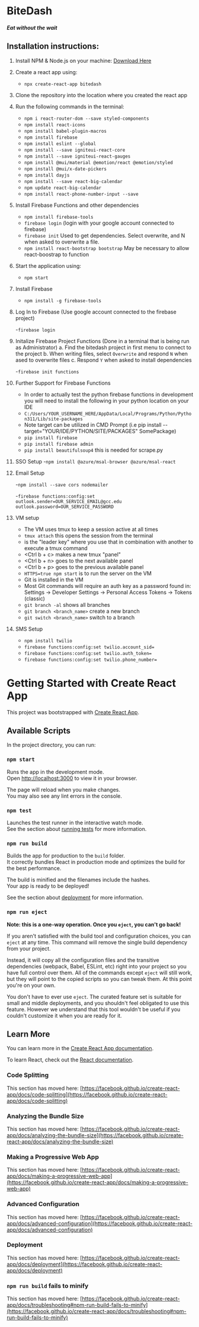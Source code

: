 # BiteDash 

##### Eat without the wait

## Installation instructions:

1. Install NPM & Node.js on your machine: [Download Here](nodejs.org/en/download)

2. Create a react app using: 

    - `npx create-react-app bitedash`

3. Clone the repository into the location where you created the react app

4. Run the following commands in the terminal:

    - `npm i react-router-dom --save styled-components`
    - `npm install react-icons`
    - `npm install babel-plugin-macros`
    - `npm install firebase`
    - `npm install eslint --global`
    - `npm install --save igniteui-react-core`
    - `npm install --save igniteui-react-gauges`
    - `npm install @mui/material @emotion/react @emotion/styled`
    - `npm install @mui/x-date-pickers`
    - `npm install dayjs`
    - `npm install --save react-big-calendar`
    - `npm update react-big-calendar`
    - `npm install react-phone-number-input --save`

5. Install Firebase Functions and other dependencies
    - `npm install firebase-tools`
    - `firebase login` (login with your google account connected to firebase)
    - `firebase init` Used to get dependencies. Select overwrite, and N when asked to overwrite a file.
    - `npm install react-bootstrap bootstrap` May be necessary to allow react-boostrap to function

6. Start the application using:

    - `npm start`

6. Install Firebase

    - `npm install -g firebase-tools`

7. Log In to Firebase (Use google account connected to the firebase project)

    -`firebase login`

8. Initalize Firebase Project Functions (Done in a terminal that is being run as Administrator)
        a. Find the bitedash project in first menu to connect to the project
        b. When writing files, select `Overwrite` and respond `N` when ased to overwrite files
        c. Respond `Y` when asked to install dependencies

    -`firebase init functions`
9. Further Support for Firebase Functions 

   - In order to actually test the python firebase functions in development you will need to install the following
     in your python location on your IDE 
   - `C:/Users/YOUR_USERNAME_HERE/AppData/Local/Programs/Python/Python311/Lib/site-packages`
   - Note target can be utilized in CMD Prompt (i.e pip install --target="YOUR/IDE/PYTHON/SITE/PACKAGES" SomePackage)
   - `pip install firebase`
   - `pip install firebase admin`
   - `pip install beautifulsoup4` this is needed for scrape.py

10. SSO Setup
    -`npm install @azure/msal-browser @azure/msal-react`
11. Email Setup

    -`npm install --save cors nodemailer`

    -`firebase functions:config:set outlook.sender=OUR_SERVICE_EMAIL@gcc.edu outlook.password=OUR_SERVICE_PASSWORD`

12. VM setup
    - The VM uses tmux to keep a session active at all times
    - `tmux attach` this opens the session from the terminal
    - <Ctrl b> is the "leader key" where you use that in combination with another to execute a tmux command
    - <Ctrl b + c> makes a new tmux "panel"
    - <Ctrl b + n> goes to the next available panel
    - <Ctrl b + p> goes to the previous available panel
    - `HTTPS=true npm start` is to run the server on the VM
    - Git is installed in the VM
    - Most Git commands will require an auth key as a password found in: Settings -> Developer Settings -> Personal Access Tokens -> Tokens (classic)
    - `git branch -al` shows all branches
    - `git branch <branch_name>` create a new branch
    - `git switch <branch_name>` switch to a branch

13. SMS Setup
    - `npm install twilio`
    - `firebase functions:config:set twilio.account_sid=`
    - `firebase functions:config:set twilio.auth_token=`
    - `firebase functions:config:set twilio.phone_number=` 
 

# Getting Started with Create React App

This project was bootstrapped with [Create React App](https://github.com/facebook/create-react-app).

## Available Scripts

In the project directory, you can run:

### `npm start`

Runs the app in the development mode.\
Open [http://localhost:3000](http://localhost:3000) to view it in your browser.

The page will reload when you make changes.\
You may also see any lint errors in the console.

### `npm test`

Launches the test runner in the interactive watch mode.\
See the section about [running tests](https://facebook.github.io/create-react-app/docs/running-tests) for more information.

### `npm run build`

Builds the app for production to the `build` folder.\
It correctly bundles React in production mode and optimizes the build for the best performance.

The build is minified and the filenames include the hashes.\
Your app is ready to be deployed!

See the section about [deployment](https://facebook.github.io/create-react-app/docs/deployment) for more information.

### `npm run eject`

**Note: this is a one-way operation. Once you `eject`, you can't go back!**

If you aren't satisfied with the build tool and configuration choices, you can `eject` at any time. This command will remove the single build dependency from your project.

Instead, it will copy all the configuration files and the transitive dependencies (webpack, Babel, ESLint, etc) right into your project so you have full control over them. All of the commands except `eject` will still work, but they will point to the copied scripts so you can tweak them. At this point you're on your own.

You don't have to ever use `eject`. The curated feature set is suitable for small and middle deployments, and you shouldn't feel obligated to use this feature. However we understand that this tool wouldn't be useful if you couldn't customize it when you are ready for it.

## Learn More

You can learn more in the [Create React App documentation](https://facebook.github.io/create-react-app/docs/getting-started).

To learn React, check out the [React documentation](https://reactjs.org/).

### Code Splitting

This section has moved here: [https://facebook.github.io/create-react-app/docs/code-splitting](https://facebook.github.io/create-react-app/docs/code-splitting)

### Analyzing the Bundle Size

This section has moved here: [https://facebook.github.io/create-react-app/docs/analyzing-the-bundle-size](https://facebook.github.io/create-react-app/docs/analyzing-the-bundle-size)

### Making a Progressive Web App

This section has moved here: [https://facebook.github.io/create-react-app/docs/making-a-progressive-web-app](https://facebook.github.io/create-react-app/docs/making-a-progressive-web-app)

### Advanced Configuration

This section has moved here: [https://facebook.github.io/create-react-app/docs/advanced-configuration](https://facebook.github.io/create-react-app/docs/advanced-configuration)

### Deployment

This section has moved here: [https://facebook.github.io/create-react-app/docs/deployment](https://facebook.github.io/create-react-app/docs/deployment)

### `npm run build` fails to minify

This section has moved here: [https://facebook.github.io/create-react-app/docs/troubleshooting#npm-run-build-fails-to-minify](https://facebook.github.io/create-react-app/docs/troubleshooting#npm-run-build-fails-to-minify)
